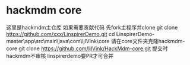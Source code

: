 # hackmdm core
这里是hackmdm主仓库
如果需要贡献代码 先fork主程序并clone
git clone https://github.com/xxx/LinspirerDemo.git
cd LinspirerDemo-master\app\src\main\java\com\ljlVink\core
请在core文件夹克隆hackmdm-core 
git clone https://github.com/ljlVink/HackMdm-core.git
提交时 hackmdm不审核 linspirerdemo要PR才可合并

